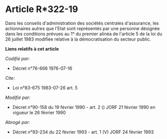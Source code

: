 # Article R*322-19

Dans les conseils d'administration des sociétés centrales d'assurance, les actionnaires autres que l'Etat sont représentés
par une personne désignée dans les conditions prévues au 1° du premier alinéa de l'article 5 de la loi du 26 juillet 1983
modifiée relative à la démocratisation du secteur public.

**Liens relatifs à cet article**

_Codifié par_:

  - Décret n°76-666 1976-07-16

_Cite_:

  - Loi n°83-675 1983-07-26 art. 5

_Modifié par_:

  - Décret n°90-158 du 19 février 1990 - art. 2 () JORF 21 février 1990 en vigueur le 26 février 1990

_Abrogé par_:

  - Décret n°93-234 du 22 février 1993 - art. 1 (V) JORF 24 février 1993
